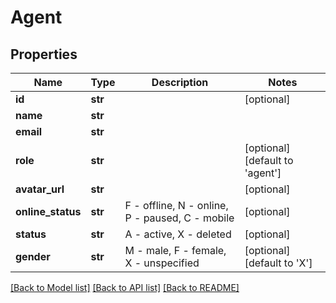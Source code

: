 # Agent

## Properties
Name | Type | Description | Notes
------------ | ------------- | ------------- | -------------
**id** | **str** |  | [optional] 
**name** | **str** |  | 
**email** | **str** |  | 
**role** | **str** |  | [optional] [default to 'agent']
**avatar_url** | **str** |  | [optional] 
**online_status** | **str** | F - offline, N - online, P - paused, C - mobile  | [optional] 
**status** | **str** | A - active, X - deleted  | [optional] 
**gender** | **str** | M - male, F - female, X - unspecified  | [optional] [default to 'X']

[[Back to Model list]](../README.md#documentation-for-models) [[Back to API list]](../README.md#documentation-for-api-endpoints) [[Back to README]](../README.md)


